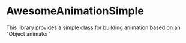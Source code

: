 # AwesomeAnimationSimple
This library provides a simple class for building animation based on an "Object animator"
